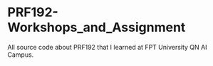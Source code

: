 # PRF192-Workshops_and_Assignment
All source code about PRF192 that I learned at FPT University QN AI Campus.
